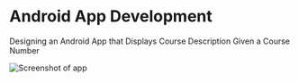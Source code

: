# Android App Development
Designing an Android App that Displays Course Description Given a Course Number

![Screenshot of app](https://www.kazemicode.org/blog/wp-content/uploads/2019/04/Screen-Shot-2019-04-21-at-6.15.38-PM.png)
